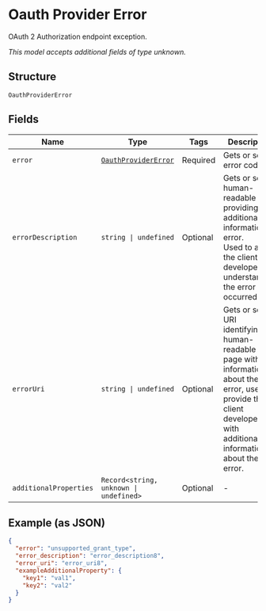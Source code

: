 
# Oauth Provider Error

OAuth 2 Authorization endpoint exception.

*This model accepts additional fields of type unknown.*

## Structure

`OauthProviderError`

## Fields

| Name | Type | Tags | Description |
|  --- | --- | --- | --- |
| `error` | [`OauthProviderError`](../../doc/models/oauth-provider-error-1.md) | Required | Gets or sets error code. |
| `errorDescription` | `string \| undefined` | Optional | Gets or sets human-readable text providing additional information on error.<br>Used to assist the client developer in understanding the error that occurred. |
| `errorUri` | `string \| undefined` | Optional | Gets or sets a URI identifying a human-readable web page with information about the error, used to provide the client developer with additional information about the error. |
| `additionalProperties` | `Record<string, unknown \| undefined>` | Optional | - |

## Example (as JSON)

```json
{
  "error": "unsupported_grant_type",
  "error_description": "error_description8",
  "error_uri": "error_uri8",
  "exampleAdditionalProperty": {
    "key1": "val1",
    "key2": "val2"
  }
}
```

